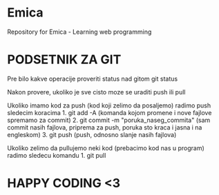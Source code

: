 # Emica
Repository for Emica - Learning web programming

# PODSETNIK ZA GIT #
Pre bilo kakve operacije proveriti status nad gitom
git status

Nakon provere, ukoliko je sve cisto moze se uraditi push ili pull

Ukoliko imamo kod za push (kod koji zelimo da posaljemo) radimo push sledecim koracima
    1. git add -A (komanda kojom promene i nove fajlove spremamo za commit)
    2. git commit -m "poruka_naseg_commita" (sam commit nasih fajlova, priprema za push, poruka sto kraca i jasna i na engleskom)
    3. git push (push, odnosno slanje nasih fajlova)

Ukoliko zelimo da pullujemo neki kod (prebacimo kod nas u program) radimo sledecu komandu
    1. git pull

# HAPPY CODING <3
